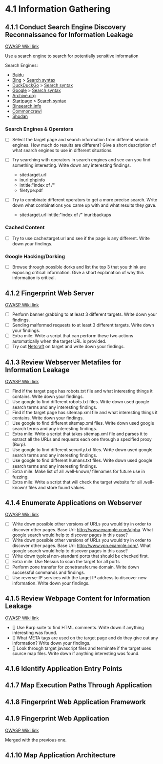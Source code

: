 # 4.1 Information Gathering
## 4.1.1 Conduct Search Engine Discovery Reconnaissance for Information Leakage

[OWASP Wiki link](https://owasp.org/www-project-web-security-testing-guide/latest/4-Web_Application_Security_Testing/01-Information_Gathering/01-Conduct_Search_Engine_Discovery_Reconnaissance_for_Information_Leakage.html)

Use a search engine to search for potentially sensitive information

Search Engines:
- [Baidu](https://www.baidu.com/)
- [Bing](https://www.bing.com/) > [Search syntax](http://help.bing.microsoft.com/#apex/18/en-US/10001/-1)
- [DuckDuckGo](https://duckduckgo.com/) > [Search syntax](https://help.duckduckgo.com/duckduckgo-help-pages/results/syntax/)
- [Google](https://www.google.com/) > [Search syntax](https://support.google.com/websearch/answer/2466433)
- [Archive.org](https://archive.org/web/)
- [Startpage](https://www.startpage.com/) > [Search syntax](https://support.startpage.com/index.php?/Knowledgebase/Article/View/989/0/advanced-search-which-search-operators-are-supported-by-startpagecom)
- [Binsearch.info](https://binsearch.info/)
- [Commoncrawl](https://commoncrawl.org/)
- [Shodan](https://www.shodan.io/)


### Search Engines & Operators
- [ ] Select the target page and search information from different search engines. How much do results are different? Give a short description of what search engines to use in different situations.
- [ ] Try searching with operators in search engines and see can you find something interesting. Write down any interesting findings.
	- site:target.url
	- inurl:phpinfo
	- intitle:"index of /"
	- filetype:pdf

- [ ] Try to combinate different operators to get a more precise search. Write down what combinations you came up with and what results they gave.
	- site:target.url intitle:"index of /" inurl:backups

### Cached Content
- [ ] Try to use cache:target.url and see if the page is any different. Write down your findings.

### Google Hacking/Dorking
- [ ] Browse through possible dorks and list the top 3 that you think are exposing critical information. Give a short explanation of why this information is critical.

## 4.1.2 Fingerprint Web Server
[OWASP Wiki link](https://owasp.org/www-project-web-security-testing-guide/latest/4-Web_Application_Security_Testing/01-Information_Gathering/02-Fingerprint_Web_Server.html)

- [ ] Perform banner grabbing to at least 3 different targets. Write down your findings.
- [ ] Sending malformed requests to at least 3 different targets. Write down your findings.
- [ ] Extra mile: Write a script that can perform these two actions automatically when the target URL is provided.
- [ ] Try out [Netcraft](https://sitereport.netcraft.com/) on target and write down your findings.

## 4.1.3 Review Webserver Metafiles for Information Leakage
[OWASP Wiki link](https://owasp.org/www-project-web-security-testing-guide/latest/4-Web_Application_Security_Testing/01-Information_Gathering/03-Review_Webserver_Metafiles_for_Information_Leakage.html)

- [ ] Find if the target page has robots.txt file and what interesting things it contains. Write down your findings.
- [ ] Use google to find different robots.txt files. Write down used google search terms and any interesting findings. 
- [ ] Find if the target page has sitemap.xml file and what interesting things it contains. Write down your findings.
- [ ] Use google to find different sitemap.xml files. Write down used google search terms and any interesting findings. 
- [ ] Extra mile: Write a script that takes sitemap.xml file and parses it to extract all the URLs and requests each one through a specified proxy (Burp).
- [ ] Use google to find different security.txt files. Write down used google search terms and any interesting findings.
- [ ] Use google to find different humans.txt files. Write down used google search terms and any interesting findings.
- [ ] Extra mile: Make list of all .well-known/ filenames for future use in fuzzing.
- [ ] Extra mile: Write a script that will check the target website for all .well-known/ files and store found values.

## 4.1.4 Enumerate Applications on Webserver
[OWASP Wiki link](https://owasp.org/www-project-web-security-testing-guide/latest/4-Web_Application_Security_Testing/01-Information_Gathering/04-Enumerate_Applications_on_Webserver.html)

- [ ] Write down possible other versions of URLs you would try in order to discover other pages. Base Url: http://www.example.com/alpha. What google search would help to discover pages in this case?
- [ ] Write down possible other versions of URLs you would try in order to discover other pages. Base Url: http://www.vpn.example.com/. What google search would help to discover pages in this case?
- [ ] Write down typical non-standard ports that should be checked first.
- [ ] Extra mile: Use Nessus to scan the target for all ports
- [ ] Perform zone transfer for zonetransfer.me domain.  Write down successful commands and findings.
- [ ] Use reverse-IP services with the target IP address to discover new information. Write down your findings.

## 4.1.5 Review Webpage Content for Information Leakage
[OWASP Wiki link](https://owasp.org/www-project-web-security-testing-guide/latest/4-Web_Application_Security_Testing/01-Information_Gathering/05-Review_Webpage_Content_for_Information_Leakage.html)

- [] Use Burp suite to find HTML comments. Write down if anything interesting was found.
- [] What META tags are used on the target page and do they give out any information? Write down your findings.
- [] Look through target javascript files and terminate if the target uses source map files. Write down if anything interesting was found.

## 4.1.6 Identify Application Entry Points

## 4.1.7 Map Execution Paths Through Application

## 4.1.8 Fingerprint Web Application Framework

## 4.1.9 Fingerprint Web Application
[OWASP Wiki link](https://owasp.org/www-project-web-security-testing-guide/latest/4-Web_Application_Security_Testing/01-Information_Gathering/09-Fingerprint_Web_Application.html)

Merged with the previous one.

## 4.1.10 Map Application Architecture